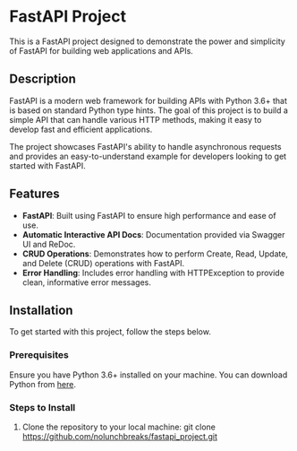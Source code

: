 # FastAPI Project

This is a FastAPI project designed to demonstrate the power and simplicity of FastAPI for building web applications and APIs.

## Description

FastAPI is a modern web framework for building APIs with Python 3.6+ that is based on standard Python type hints. The goal of this project is to build a simple API that can handle various HTTP methods, making it easy to develop fast and efficient applications.

The project showcases FastAPI's ability to handle asynchronous requests and provides an easy-to-understand example for developers looking to get started with FastAPI.

## Features

- **FastAPI**: Built using FastAPI to ensure high performance and ease of use.
- **Automatic Interactive API Docs**: Documentation provided via Swagger UI and ReDoc.
- **CRUD Operations**: Demonstrates how to perform Create, Read, Update, and Delete (CRUD) operations with FastAPI.
- **Error Handling**: Includes error handling with HTTPException to provide clean, informative error messages.

## Installation

To get started with this project, follow the steps below.

### Prerequisites

Ensure you have Python 3.6+ installed on your machine. You can download Python from [here](https://www.python.org/downloads/).

### Steps to Install

1. Clone the repository to your local machine:
 git clone https://github.com/nolunchbreaks/fastapi_project.git

